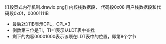 ![[段页式内存机制.drawio.png]]
内核栈数据段， 代码段0x08
用户栈数据段和代码段0x0f，00001111B
+ 最后2位11B表示CPL，CPL=3
+ 倒数第三位是TI，TI=1表示从LDT表中查找
+ 剩下的内容00001000表示该项在LDT表中的位置，即第8个字节